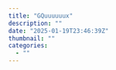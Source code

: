 ```yaml
---
title: "GQuuuuuux"
description: ""
date: "2025-01-19T23:46:39Z"
thumbnail: ""
categories:
  - ""
---
```


